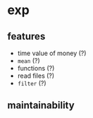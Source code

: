# exp

## features
- time value of money (?)
- `mean` (?)
- functions (?)
- read files (?)
- `filter` (?)

## maintainability

